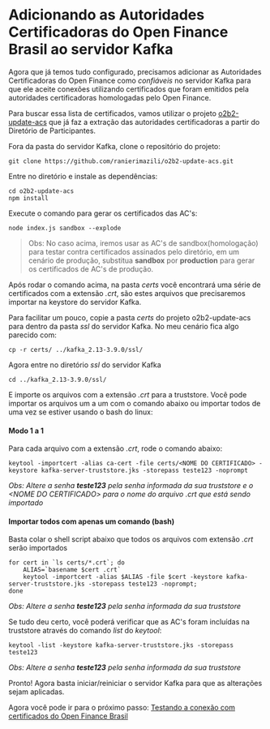 # Adicionando as Autoridades Certificadoras do Open Finance Brasil ao servidor Kafka

Agora que já temos tudo configurado, precisamos adicionar as Autoridades Certificadoras do Open Finance como _confiáveis_ no servidor Kafka para que ele aceite conexões utilizando certificados que foram emitidos pela autoridades certificadoras homologadas pelo Open Finance.

Para buscar essa lista de certificados, vamos utilizar o projeto [o2b2-update-acs](https://github.com/ranierimazili/o2b2-update-acs/) que já faz a extração das autoridades certificadoras a partir do Diretório de Participantes.

Fora da pasta do servidor Kafka, clone o repositório do projeto:
```
git clone https://github.com/ranierimazili/o2b2-update-acs.git
```

Entre no diretório e instale as dependências:
```
cd o2b2-update-acs
npm install
```

Execute o comando para gerar os certificados das AC's:
```
node index.js sandbox --explode
```
> Obs: No caso acima, iremos usar as AC's de sandbox(homologação) para testar contra certificados assinados pelo diretório, em um cenário de produção, substitua **sandbox** por **production** para gerar os certificados de AC's de produção.

Após rodar o comando acima, na pasta _certs_ você encontrará uma série de certificados com a extensão _.crt_, são estes arquivos que precisaremos importar na keystore do servidor Kafka.

Para facilitar um pouco, copie a pasta _certs_ do projeto o2b2-update-acs para dentro da pasta _ssl_ do servidor Kafka. No meu cenário fica algo parecido com:

```
cp -r certs/ ../kafka_2.13-3.9.0/ssl/
```

Agora entre no diretório _ssl_ do servidor Kafka

```
cd ../kafka_2.13-3.9.0/ssl/
```

E importe os arquivos com a extensão _.crt_ para a truststore.
Você pode importar os arquivos um a um com o comando abaixo ou importar todos de uma vez se estiver usando o bash do linux:

#### Modo 1 a 1
Para cada arquivo com a extensão _.crt_, rode o comando abaixo:
```
keytool -importcert -alias ca-cert -file certs/<NOME DO CERTIFICADO> -keystore kafka-server-truststore.jks -storepass teste123 -noprompt
```
_Obs: Altere a senha **teste123** pela senha informada da sua truststore e o \<NOME DO CERTIFICADO> para o nome do arquivo .crt que está sendo importado_

#### Importar todos com apenas um comando (bash)
Basta colar o shell script abaixo que todos os arquivos com extensão _.crt_ serão importados

```
for cert in `ls certs/*.crt`; do
    ALIAS=`basename $cert .crt`
    keytool -importcert -alias $ALIAS -file $cert -keystore kafka-server-truststore.jks -storepass teste123 -noprompt;
done
```
_Obs: Altere a senha **teste123** pela senha informada da sua truststore_

Se tudo deu certo, você poderá verificar que as AC's foram incluídas na truststore através do comando _list_ do _keytool_:
```
keytool -list -keystore kafka-server-truststore.jks -storepass teste123
```
_Obs: Altere a senha **teste123** pela senha informada da sua truststore_

Pronto! Agora basta iniciar/reiniciar o servidor Kafka para que as alterações sejam aplicadas.

Agora você pode ir para o próximo passo: [Testando a conexão com certificados do Open Finance Brasil](./kafka-test-ca-ofb.md)